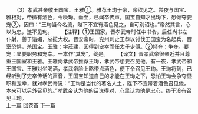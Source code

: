 　　（3）孝武甚亲敬王国宝、王雅①。雅荐王珣于帝，帝欲见之。尝夜与国宝、雅相对，帝微有酒色，令唤珣。垂至，已闻卒传声，国宝自知才出珣下，恐倾夺要宠②，因曰：“王珣当今名流，陛下不宜有酒色见之，自可别诏也。”帝然其言，心以为忠，遂不见珣。
　　【注释】①王国家，晋孝武帝时任中书令，后任尚书左仆射，善于谄媚，总揽大权。晋安帝时，兖州刺史王恭以讨伐王国宝为名起兵，晋室恐惧，杀国宝。玉雅：字茂建，因得到宠幸而任太子少傅。②倾夺：争夺。要宠：显要职务和宠幸。一本作“其宠”，绽是。
　　【译文】晋孝武帝很亲近并且尊重王国室和王雅。王雅向孝武帝推荐王珣，孝武帝想要召见他。有一夜，孝武帝和王国宝、王雅对坐喝酒，孝武帝脸上略带点酒色，便下令召见王珣。王珣将到，已经听到了吏卒传话的声音，王国宝知道自己的才能在王珣之下，恐怕王珣会争夺显职和宠幸，就对孝武帝说：“王珣是当代的著名人土，陛下不宜带着酒色召见他，本来可以另外召见的。”孝武帝认为他的话说得对，心里认为他是忠心，终于没有召见王珣。
<br>[上一篇](32_2) [回卷首](32_0) [下一篇](32_4)
